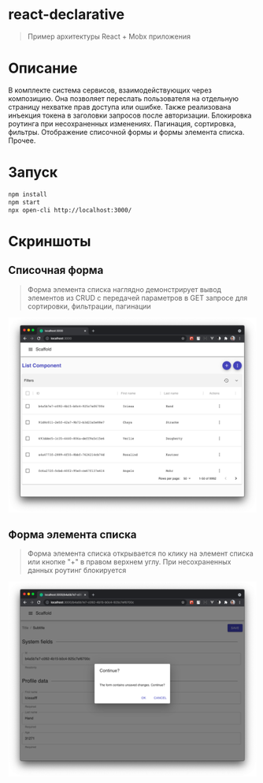 # react-declarative

> Пример архитектуры React + Mobx приложения

# Описание

В комплекте система сервисов, взаимодействующих через композицию. Она позволяет переслать пользователя на отдельную страницу нехватке прав доступа или ошибке. Также реализована инъекция токена в заголовки запросов после авторизации. Блокировка роутинга при несохраненных изменениях. Пагинация, сортировка, фильтры. Отображение списочной формы и формы элемента списка. Прочее.

# Запуск

```
npm install
npm start
npx open-cli http://localhost:3000/
```

# Скриншоты

## Списочная форма

> Форма элемента списка наглядно демонстрирует вывод элементов из CRUD c передачей параметров в GET запросе для сортировки, фильтрации, пагинации

![list](./docs/list.png)

## Форма элемента списка

> Форма элемента списка открывается по клику на элемент списка или кнопке "+" в правом верхнем углу. При несохраненных данных роутинг блокируется

![one](./docs/one.png)
